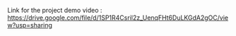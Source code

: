 Link for the project demo video :
https://drive.google.com/file/d/1SP1R4Csril2z_UenqFHt6DuLKGdA2gOC/view?usp=sharing
